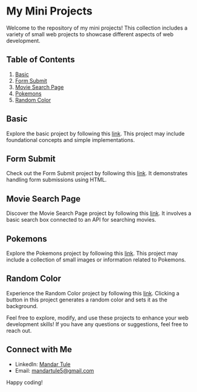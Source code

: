 # My Mini Projects

Welcome to the repository of my mini projects! This collection includes a variety of small web projects to showcase different aspects of web development.

## Table of Contents
1. [Basic](#basic)
2. [Form Submit](#form-submit)
3. [Movie Search Page](#movie-search-page)
4. [Pokemons](#pokemons)
5. [Random Color](#random-color)

## Basic
Explore the basic project by following this [link](basic/index.html). This project may include foundational concepts and simple implementations.

## Form Submit
Check out the Form Submit project by following this [link](formSubmit/index.html). It demonstrates handling form submissions using HTML.

## Movie Search Page
Discover the Movie Search Page project by following this [link](Movise%20Search%20Page/index.html). It involves a basic search box connected to an API for searching movies.

## Pokemons
Explore the Pokemons project by following this [link](pokemons/index.html). This project may include a collection of small images or information related to Pokemons.

## Random Color
Experience the Random Color project by following this [link](randomColor/index.html). Clicking a button in this project generates a random color and sets it as the background.

Feel free to explore, modify, and use these projects to enhance your web development skills! If you have any questions or suggestions, feel free to reach out.

## Connect with Me
- LinkedIn: [Mandar Tule](https://www.linkedin.com/in/mandartule)
- Email: [mandartule5@gmail.com](mailto:mandartule5@gmail.com)

Happy coding!
